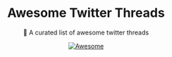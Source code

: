 <div align="center">
  <h1>Awesome Twitter Threads</h1>
  <p>
		🧵 A curated list of awesome twitter threads
	</p>
	<a href="https://awesome.re">
		<img src="https://awesome.re/badge-flat2.svg" alt="Awesome">
	</a>
	<br>
</div>

